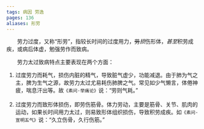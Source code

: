 ```yaml
---
tags: 病因 劳逸
pages: 136
aliases: 形劳
---
```

&emsp;&emsp;劳力过度，又称“形劳”，指较长时间的过度用力，~~劳~~<dfn>损</dfn>伤形体，<dfn>甚至</dfn>积劳成疾，或病后体虚，勉强劳作而致病。

&emsp;&emsp;劳力太过致病特点主要表现在两个方面：
1. 过度劳力而耗气，损伤内脏的精气，导致脏气虚少，功能减退。由于肺为气之主，脾为生气之源，故劳力太过尤易耗伤肺脾之气。常见如少气懒言，体倦神疲，喘息汗出等。故`《素问·举痛论》`说：“劳则气耗。”<br></br>
2. 过度劳力而致形体损伤，即劳伤筋骨。体力劳动，主要是筋骨、关节、肌肉的运动，如果长时间用力太过，则易致形体组织损伤，导致积劳成疾。如`《素问·宣明五气》`说：“久立伤骨，久行伤筋。”